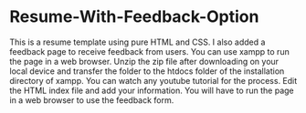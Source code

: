 # Resume-With-Feedback-Option
This is a resume template using pure HTML and CSS. I also added a feedback page to receive feedback from users. You can use  xampp to run the page in a web browser.
Unzip the zip file after downloading on your local device and transfer the folder to the htdocs folder of the installation directory of xampp. You can watch any youtube tutorial for the process. Edit the HTML index file and add your information. You will have to run the page in a web browser to use the feedback form. 
